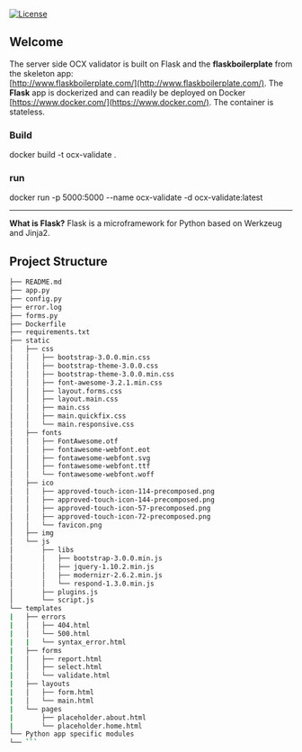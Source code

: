 [![License](https://img.shields.io/badge/License-Apache%202.0-blue.svg)](https://opensource.org/licenses/Apache-2.0)

## Welcome

The server side OCX validator is built on Flask and the **flaskboilerplate** from the skeleton app:  
[http://www.flaskboilerplate.com/](http://www.flaskboilerplate.com/).
The **Flask** app is dockerized and can readily be deployed on Docker [https://www.docker.com/](https://www.docker.com/). 
The container is stateless.
### Build
docker build -t ocx-validate .
### run
docker run -p 5000:5000 --name ocx-validate -d ocx-validate:latest 
<hr>

**What is Flask?** Flask is a microframework for Python based on Werkzeug and Jinja2.

Project Structure
--------

  ```sh
  ├── README.md
  ├── app.py
  ├── config.py
  ├── error.log
  ├── forms.py
  ├── Dockerfile
  ├── requirements.txt
  ├── static
  │   ├── css
  │   │   ├── bootstrap-3.0.0.min.css
  │   │   ├── bootstrap-theme-3.0.0.css
  │   │   ├── bootstrap-theme-3.0.0.min.css
  │   │   ├── font-awesome-3.2.1.min.css
  │   │   ├── layout.forms.css
  │   │   ├── layout.main.css
  │   │   ├── main.css
  │   │   ├── main.quickfix.css
  │   │   └── main.responsive.css
  │   ├── fonts
  │   │   ├── FontAwesome.otf
  │   │   ├── fontawesome-webfont.eot
  │   │   ├── fontawesome-webfont.svg
  │   │   ├── fontawesome-webfont.ttf
  │   │   └── fontawesome-webfont.woff
  │   ├── ico
  │   │   ├── approved-touch-icon-114-precomposed.png
  │   │   ├── approved-touch-icon-144-precomposed.png
  │   │   ├── approved-touch-icon-57-precomposed.png
  │   │   ├── approved-touch-icon-72-precomposed.png
  │   │   └── favicon.png
  │   ├── img
  │   └── js
  │       ├── libs
  │       │   ├── bootstrap-3.0.0.min.js
  │       │   ├── jquery-1.10.2.min.js
  │       │   ├── modernizr-2.6.2.min.js
  │       │   └── respond-1.3.0.min.js
  │       ├── plugins.js
  │       └── script.js
  └── templates
  |   ├── errors
  |   │   ├── 404.html
  |   │   └── 500.html
  |   |   └── syntax_error.html
  |   ├── forms
  |   │   ├── report.html
  |   │   ├── select.html
  |   │   └── validate.html
  |   ├── layouts
  |   │   ├── form.html
  |   │   └── main.html
  |   └── pages
  |       ├── placeholder.about.html
  |       └── placeholder.home.html
  └── Python app specific modules
  └── ```
